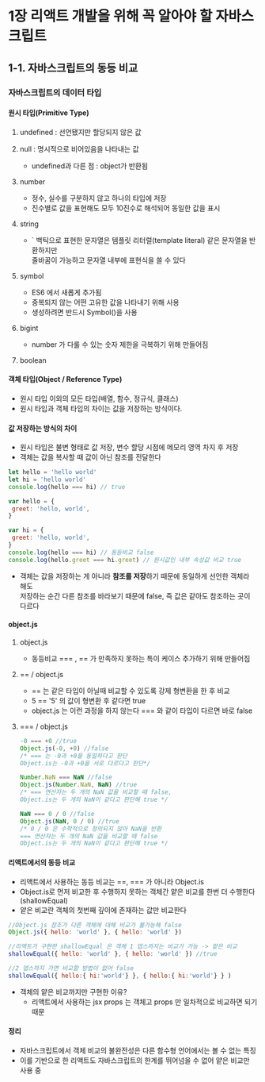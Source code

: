 # 1장 리액트 개발을 위해 꼭 알아야 할 자바스크립트 

## 1-1. 자바스크립트의 동등 비교

### 자바스크립트의 데이터 타입


#### 원시 타입(Primitive Type)
1. undefined : 선언됐지만 할당되지 않은 값

2. null : 명시적으로 비어있음을 나타내는 값
   - undefined과 다른 점 : object가 반환됨
   
3. number
   - 정수, 실수를 구분하지 않고 하나의 타입에 저장
   - 진수별로 값을 표현해도 모두 10진수로 해석되어 동일한 값을 표시
      
4. string
    - ` 백틱으로 표현한 문자열은 템플릿 리터럴(template literal) 같은 문자열을 반환하지만 <br/> 줄바꿈이 가능하고 문자열 내부에 표현식을 쓸 수 있다
      
5. symbol
    - ES6 에서 새롭게 추가됨
    - 중복되지 않는 어떤 고유한 값을 나타내기 위해 사용
    - 생성하려면 반드시 Symbol()을 사용

6. bigint
   - number 가 다룰 수 있는 숫자 제한을 극복하기 위해 만들어짐
   
7. boolean
   
#### 객체 타입(Object / Reference Type)
- 원시 타입 이외의 모든 타입(배열, 함수, 정규식, 클래스)
- 원시 타입과 객체 타입의 차이는 값을 저장하는 방식이다.

#### 값 저장하는 방식의 차이
- 원시 타입은 불변 형태로 값 저장, 변수 할당 시점에 메모리 영역 차지 후 저장
- 객체는 값을 복사할 때 값이 아닌 참조를 전달한다

```js
let hello = 'hello world'
let hi = 'hello world'
console.log(hello === hi) // true

var hello = {
 greet: 'hello, world',
}

var hi = {
 greet: 'hello, world',
}
console.log(hello === hi) // 동등비교 false
console.log(hello.greet === hi.greet) // 원시값인 내부 속성값 비교 true
```

- 객체는 값을 저장하는 게 아니라 **참조를 저장**하기 때문에 동일하게 선언한 객체라 해도 <br/>
저장하는 순간 다른 참조를 바라보기 때문에 false, 즉 값은 같아도 참조하는 곳이 다르다

#### object.js
1. object.js
   - 동등비교 === , == 가 만족하지 못하는 특이 케이스 추가하기 위해 만들어짐
     
2. == / object.js
   - == 는 같은 타입이 아닐때 비교할 수 있도록 강제 형변환을 한 후 비교
   - 5 == '5' 의 값이 형변환 후 같다면 true
   - object.js 는 이런 과정을 하지 않는다 === 와 같이 타입이 다르면 바로 false
     
3. === / object.js
   ```js
   -0 === +0 //true
   Object.js(-0, +0) //false
   /* === 는 -0과 +0을 동일하다고 판단
   Object.is는 -0과 +0을 서로 다르다고 판단*/
   
   Number.NaN === NaN //false
   Object.js(Number.NaN, NaN) //true
   /* === 연산자는 두 개의 NaN 값을 비교할 때 false, 
   Object.is는 두 개의 NaN이 같다고 판단해 true */
   
   NaN === 0 / 0 //false
   Object.js(NaN, 0 / 0) //true
   /* 0 / 0 은 수학적으로 정의되지 않아 NaN을 반환
   === 연산자는 두 개의 NaN 값을 비교할 때 false
   Object.is는 두 개의 NaN이 같다고 판단해 true */
   ```

#### 리액트에서의 동등 비교
- 리액트에서 사용하는 동등 비교는 ==, === 가 아니라 Object.is
- Object.is로 먼저 비교한 후 수행하지 못하는 객체간 얕은 비교를 한번 더 수행한다(shallowEqual)
- 얕은 비교란 객체의 첫번째 깊이에 존재하는 값만 비교한다 

```js
//Object.js 참조가 다른 객체에 대해 비교가 불가능해 false
Object.js({ hello: 'world' }, { hello: 'world' })

//리액트가 구현한 shallowEqual 은 객체 1 뎁스까지는 비교가 가능 -> 얕은 비교
shallowEqual({ hello: 'world' }, { hello: 'world' }) //true

//2 뎁스까지 가면 비교할 방법이 없어 false
shallowEqual({ hello:{ hi:'world'} }, { hello:{ hi:'world'} } )
```

- 객체의 얕은 비교까지만 구현한 이유?
   - 리액트에서 사용하는 jsx props 는 객체고 props 만 일차적으로 비교하면 되기 때문

#### 정리
- 자바스크립트에서 객체 비교의 불완전성은 다른 함수형 언어에서는 볼 수 없는 특징
- 이를 기반으로 한 리액트도 자바스크립트의 한계를 뛰어넘을 수 없어 얕은 비교만 사용 중
  
